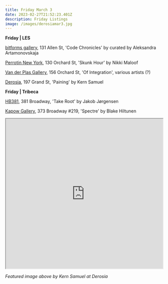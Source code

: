 ```yaml
---
title: Friday March 3
date: 2023-02-27T21:52:23.401Z
description: Friday Listings
image: /images/derosiamar3.jpg
---
```

**F﻿riday | LES**

[bitforms gallery](https://bitforms.art/exhibition/code-chronicles/), 131 Allen St, 'Code Chronicles' by curated by Aleksandra Artamonovskaja 

[Perrotin New York](https://www.perrotin.com/exhibitions/nikki_maloof-skunk-hour/9130), 130 Orchard St, 'Skunk Hour' by Nikki Maloof

[Van der Plas Gallery](https://www.vanderplasgallery.com/upcoming), 156 Orchard St, 'Of Integration', various artists (?)

[Derosia](https://www.derosia.nyc/exhibitions/paining), 197 Grand St, 'Paining' by Kern Samuel

**F﻿riday | Tribeca**

[HB381](https://www.hb381gallery.com/exhibitions/take-root-1), 381 Broadway, 'Take Root' by Jakob Jørgensen

[Kapow Gallery](insagram.com/kapowgallery), 373 Broadway #219, 'Spectre' by Blake Hiltunen 

<iframe src="https://www.google.com/maps/d/u/3/embed?mid=1RzAQFnDrTf9e903ZNoEpod334aVr9Vo&ehbc=2E312F" width="100%" height="480"></iframe> 

*F﻿eatured image above by Kern Samuel at Derosia*